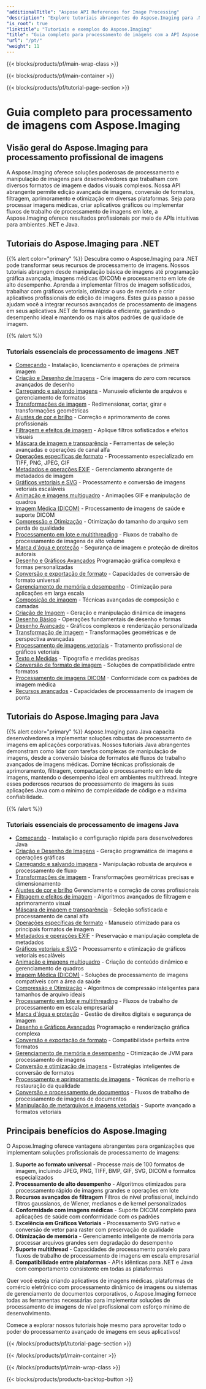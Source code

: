 ```yaml
---
"additionalTitle": "Aspose API References for Image Processing"
"description": "Explore tutoriais abrangentes do Aspose.Imaging para .NET e Java. Aprenda técnicas profissionais de manipulação de imagens, conversão de formatos, filtragem avançada e otimização com guias passo a passo."
"is_root": true
"linktitle": "Tutoriais e exemplos do Aspose.Imaging"
"title": "Guia completo para processamento de imagens com a API Aspose.Imaging"
"url": "/pt/"
"weight": 11
---
```


{{< blocks/products/pf/main-wrap-class >}}

{{< blocks/products/pf/main-container >}}

{{< blocks/products/pf/tutorial-page-section >}}

# Guia completo para processamento de imagens com Aspose.Imaging

## Visão geral do Aspose.Imaging para processamento profissional de imagens

A Aspose.Imaging oferece soluções poderosas de processamento e manipulação de imagens para desenvolvedores que trabalham com diversos formatos de imagem e dados visuais complexos. Nossa API abrangente permite edição avançada de imagens, conversão de formatos, filtragem, aprimoramento e otimização em diversas plataformas. Seja para processar imagens médicas, criar aplicativos gráficos ou implementar fluxos de trabalho de processamento de imagens em lote, a Aspose.Imaging oferece resultados profissionais por meio de APIs intuitivas para ambientes .NET e Java.

## Tutoriais do Aspose.Imaging para .NET

{{% alert color="primary" %}}
Descubra como o Aspose.Imaging para .NET pode transformar seus recursos de processamento de imagens. Nossos tutoriais abrangem desde manipulação básica de imagens até programação gráfica avançada, imagens médicas (DICOM) e processamento em lote de alto desempenho. Aprenda a implementar filtros de imagem sofisticados, trabalhar com gráficos vetoriais, otimizar o uso de memória e criar aplicativos profissionais de edição de imagens. Estes guias passo a passo ajudam você a integrar recursos avançados de processamento de imagens em seus aplicativos .NET de forma rápida e eficiente, garantindo o desempenho ideal e mantendo os mais altos padrões de qualidade de imagem.

{{% /alert %}}

### Tutoriais essenciais de processamento de imagens .NET

- [Começando](./net/getting-started/) - Instalação, licenciamento e operações de primeira imagem
- [Criação e Desenho de Imagens](./net/image-creation-drawing/) - Crie imagens do zero com recursos avançados de desenho
- [Carregando e salvando imagens](./net/image-loading-saving/) - Manuseio eficiente de arquivos e gerenciamento de formatos
- [Transformações de imagem](./net/image-transformations/) - Redimensionar, cortar, girar e transformações geométricas
- [Ajustes de cor e brilho](./net/color-brightness-adjustments/) - Correção e aprimoramento de cores profissionais
- [Filtragem e efeitos de imagem](./net/image-filtering-effects/) - Aplique filtros sofisticados e efeitos visuais
- [Máscara de imagem e transparência](./net/image-masking-transparency/) - Ferramentas de seleção avançadas e operações de canal alfa
- [Operações específicas de formato](./net/format-specific-operations/) - Processamento especializado em TIFF, PNG, JPEG, GIF
- [Metadados e operações EXIF](./net/metadata-exif-operations/) - Gerenciamento abrangente de metadados de imagem
- [Gráficos vetoriais e SVG](./net/vector-graphics-svg/) - Processamento e conversão de imagens vetoriais escaláveis
- [Animação e imagens multiquadro](./net/animation-multi-frame-images/) - Animações GIF e manipulação de quadros
- [Imagem Médica (DICOM)](./net/medical-imaging-dicom/) - Processamento de imagens de saúde e suporte DICOM
- [Compressão e Otimização](./net/compression-optimization/) - Otimização do tamanho do arquivo sem perda de qualidade
- [Processamento em lote e multithreading](./net/batch-processing-multi-threading/) - Fluxos de trabalho de processamento de imagens de alto volume
- [Marca d'água e proteção](./net/watermarking-protection/) - Segurança de imagem e proteção de direitos autorais
- [Desenho e Gráficos Avançados](./net/advanced-drawing-graphics/) Programação gráfica complexa e formas personalizadas
- [Conversão e exportação de formato](./net/format-conversion-export/) - Capacidades de conversão de formato universal
- [Gerenciamento de memória e desempenho](./net/memory-management-performance/) - Otimização para aplicações em larga escala
- [Composição de imagem](./net/image-composition/) - Técnicas avançadas de composição e camadas
- [Criação de Imagem](./net/image-creation/) - Geração e manipulação dinâmica de imagens
- [Desenho Básico](./net/basic-drawing/) - Operações fundamentais de desenho e formas
- [Desenho Avançado](./net/advanced-drawing/) - Gráficos complexos e renderização personalizada
- [Transformação de Imagem](./net/image-transformation/) - Transformações geométricas e de perspectiva avançadas
- [Processamento de imagens vetoriais](./net/vector-image-processing/) - Tratamento profissional de gráficos vetoriais
- [Texto e Medidas](./net/text-and-measurements/) - Tipografia e medidas precisas
- [Conversão de formato de imagem](./net/image-format-conversion/) - Soluções de compatibilidade entre formatos
- [Processamento de imagens DICOM](./net/dicom-image-processing/) - Conformidade com os padrões de imagem médica
- [Recursos avançados](./net/advanced-features/) - Capacidades de processamento de imagem de ponta

## Tutoriais do Aspose.Imaging para Java

{{% alert color="primary" %}}
Aspose.Imaging para Java capacita desenvolvedores a implementar soluções robustas de processamento de imagens em aplicações corporativas. Nossos tutoriais Java abrangentes demonstram como lidar com tarefas complexas de manipulação de imagens, desde a conversão básica de formatos até fluxos de trabalho avançados de imagens médicas. Domine técnicas profissionais de aprimoramento, filtragem, compactação e processamento em lote de imagens, mantendo o desempenho ideal em ambientes multithread. Integre esses poderosos recursos de processamento de imagens às suas aplicações Java com o mínimo de complexidade de código e a máxima confiabilidade.

{{% /alert %}}

### Tutoriais essenciais de processamento de imagens Java

- [Começando](./java/getting-started/) - Instalação e configuração rápida para desenvolvedores Java
- [Criação e Desenho de Imagens](./java/image-creation-drawing/) - Geração programática de imagens e operações gráficas
- [Carregando e salvando imagens](./java/image-loading-saving/) - Manipulação robusta de arquivos e processamento de fluxo
- [Transformações de imagem](./java/image-transformations/) - Transformações geométricas precisas e dimensionamento
- [Ajustes de cor e brilho](./java/color-brightness-adjustments/) Gerenciamento e correção de cores profissionais
- [Filtragem e efeitos de imagem](./java/image-filtering-effects/) - Algoritmos avançados de filtragem e aprimoramento visual
- [Máscara de imagem e transparência](./java/image-masking-transparency/) - Seleção sofisticada e processamento de canal alfa
- [Operações específicas de formato](./java/format-specific-operations/) - Manuseio otimizado para os principais formatos de imagem
- [Metadados e operações EXIF](./java/metadata-exif-operations/) - Preservação e manipulação completa de metadados
- [Gráficos vetoriais e SVG](./java/vector-graphics-svg/) - Processamento e otimização de gráficos vetoriais escaláveis
- [Animação e imagens multiquadro](./java/animation-multi-frame-images/) - Criação de conteúdo dinâmico e gerenciamento de quadros
- [Imagem Médica (DICOM)](./java/medical-imaging-dicom/) - Soluções de processamento de imagens compatíveis com a área da saúde
- [Compressão e Otimização](./java/compression-optimization/) - Algoritmos de compressão inteligentes para tamanhos de arquivo ideais
- [Processamento em lote e multithreading](./java/batch-processing-multi-threading/) - Fluxos de trabalho de processamento em escala empresarial
- [Marca d'água e proteção](./java/watermarking-protection/) - Gestão de direitos digitais e segurança de imagem
- [Desenho e Gráficos Avançados](./java/advanced-drawing-graphics/) Programação e renderização gráfica complexa
- [Conversão e exportação de formato](./java/format-conversion-export/) - Compatibilidade perfeita entre formatos
- [Gerenciamento de memória e desempenho](./java/memory-management-performance/) - Otimização de JVM para processamento de imagens
- [Conversão e otimização de imagens](./java/image-conversion-and-optimization/) - Estratégias inteligentes de conversão de formatos
- [Processamento e aprimoramento de imagens](./java/image-processing-and-enhancement/) - Técnicas de melhoria e restauração da qualidade
- [Conversão e processamento de documentos](./java/document-conversion-and-processing/) - Fluxos de trabalho de processamento de imagens de documentos
- [Manipulação de metarquivos e imagens vetoriais](./java/metafile-and-vector-image-handling/) - Suporte avançado a formatos vetoriais

## Principais benefícios do Aspose.Imaging

O Aspose.Imaging oferece vantagens abrangentes para organizações que implementam soluções profissionais de processamento de imagens:

1. **Suporte ao formato universal** - Processe mais de 100 formatos de imagem, incluindo JPEG, PNG, TIFF, BMP, GIF, SVG, DICOM e formatos especializados
2. **Processamento de alto desempenho** - Algoritmos otimizados para processamento rápido de imagens grandes e operações em lote
3. **Recursos avançados de filtragem** Filtros de nível profissional, incluindo filtros gaussianos, de Wiener, medianos e de kernel personalizados
4. **Conformidade com imagens médicas** - Suporte DICOM completo para aplicações de saúde com conformidade com os padrões
5. **Excelência em Gráficos Vetoriais** - Processamento SVG nativo e conversão de vetor para raster com preservação de qualidade
6. **Otimização de memória** - Gerenciamento inteligente de memória para processar arquivos grandes sem degradação do desempenho
7. **Suporte multithread** - Capacidades de processamento paralelo para fluxos de trabalho de processamento de imagens em escala empresarial
8. **Compatibilidade entre plataformas** - APIs idênticas para .NET e Java com comportamento consistente em todas as plataformas

Quer você esteja criando aplicativos de imagens médicas, plataformas de comércio eletrônico com processamento dinâmico de imagens ou sistemas de gerenciamento de documentos corporativos, o Aspose.Imaging fornece todas as ferramentas necessárias para implementar soluções de processamento de imagens de nível profissional com esforço mínimo de desenvolvimento.

Comece a explorar nossos tutoriais hoje mesmo para aproveitar todo o poder do processamento avançado de imagens em seus aplicativos!

{{< /blocks/products/pf/tutorial-page-section >}}

{{< /blocks/products/pf/main-container >}}

{{< /blocks/products/pf/main-wrap-class >}}

{{< blocks/products/products-backtop-button >}}